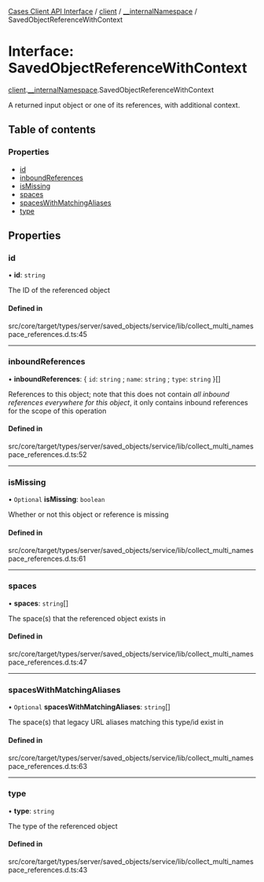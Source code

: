 [Cases Client API Interface](../README.md) / [client](../modules/client.md) / [\_\_internalNamespace](../modules/client.__internalNamespace.md) / SavedObjectReferenceWithContext

# Interface: SavedObjectReferenceWithContext

[client](../modules/client.md).[__internalNamespace](../modules/client.__internalNamespace.md).SavedObjectReferenceWithContext

A returned input object or one of its references, with additional context.

## Table of contents

### Properties

- [id](client.__internalNamespace.SavedObjectReferenceWithContext.md#id)
- [inboundReferences](client.__internalNamespace.SavedObjectReferenceWithContext.md#inboundreferences)
- [isMissing](client.__internalNamespace.SavedObjectReferenceWithContext.md#ismissing)
- [spaces](client.__internalNamespace.SavedObjectReferenceWithContext.md#spaces)
- [spacesWithMatchingAliases](client.__internalNamespace.SavedObjectReferenceWithContext.md#spaceswithmatchingaliases)
- [type](client.__internalNamespace.SavedObjectReferenceWithContext.md#type)

## Properties

### id

• **id**: `string`

The ID of the referenced object

#### Defined in

src/core/target/types/server/saved_objects/service/lib/collect_multi_namespace_references.d.ts:45

___

### inboundReferences

• **inboundReferences**: { `id`: `string` ; `name`: `string` ; `type`: `string`  }[]

References to this object; note that this does not contain _all inbound references everywhere for this object_, it only contains
inbound references for the scope of this operation

#### Defined in

src/core/target/types/server/saved_objects/service/lib/collect_multi_namespace_references.d.ts:52

___

### isMissing

• `Optional` **isMissing**: `boolean`

Whether or not this object or reference is missing

#### Defined in

src/core/target/types/server/saved_objects/service/lib/collect_multi_namespace_references.d.ts:61

___

### spaces

• **spaces**: `string`[]

The space(s) that the referenced object exists in

#### Defined in

src/core/target/types/server/saved_objects/service/lib/collect_multi_namespace_references.d.ts:47

___

### spacesWithMatchingAliases

• `Optional` **spacesWithMatchingAliases**: `string`[]

The space(s) that legacy URL aliases matching this type/id exist in

#### Defined in

src/core/target/types/server/saved_objects/service/lib/collect_multi_namespace_references.d.ts:63

___

### type

• **type**: `string`

The type of the referenced object

#### Defined in

src/core/target/types/server/saved_objects/service/lib/collect_multi_namespace_references.d.ts:43
